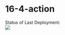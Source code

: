 # 16-4-action

Status of Last Deployment:<br>
<img src="https://github.com/DimaRT-ED/16-4-action/workflows/First-Action/badge.svg?branch=master"><br>
